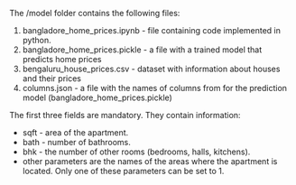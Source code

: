 The /model folder contains the following files:
  1. bangladore_home_prices.ipynb - file containing code implemented in python.
  2. bangladore_home_prices.pickle - a file with a trained model that predicts home prices
  3. bengaluru_house_prices.csv - dataset with information about houses and their prices
  4. columns.json - a file with the names of columns from for the prediction model (bangladore_home_prices.pickle)

  The first three fields are mandatory. They contain information:
   * sqft - area of the apartment.
   * bath - number of bathrooms.
   * bhk - the number of other rooms (bedrooms, halls, kitchens).
   * other parameters are the names of the areas where the apartment is located. Only one of these parameters can be set to 1.